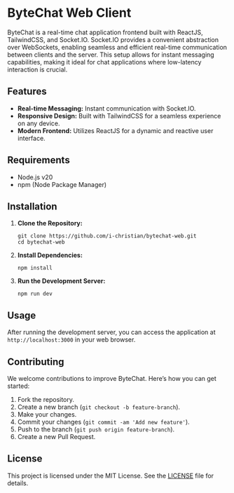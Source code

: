 # ByteChat Web Client

ByteChat is a real-time chat application frontend built with ReactJS, TailwindCSS, and Socket.IO. Socket.IO provides a convenient abstraction over WebSockets, enabling seamless and efficient real-time communication between clients and the server. This setup allows for instant messaging capabilities, making it ideal for chat applications where low-latency interaction is crucial.

## Features

- **Real-time Messaging:** Instant communication with Socket.IO.
- **Responsive Design:** Built with TailwindCSS for a seamless experience on any device.
- **Modern Frontend:** Utilizes ReactJS for a dynamic and reactive user interface.

## Requirements

- Node.js v20
- npm (Node Package Manager)

## Installation

1. **Clone the Repository:**

    ```shell
    git clone https://github.com/i-christian/bytechat-web.git
    cd bytechat-web
    ```

2. **Install Dependencies:**

    ```shell
    npm install
    ```

3. **Run the Development Server:**

    ```shell
    npm run dev
    ```

## Usage

After running the development server, you can access the application at `http://localhost:3000` in your web browser.

## Contributing

We welcome contributions to improve ByteChat. Here’s how you can get started:

1. Fork the repository.
2. Create a new branch (`git checkout -b feature-branch`).
3. Make your changes.
4. Commit your changes (`git commit -am 'Add new feature'`).
5. Push to the branch (`git push origin feature-branch`).
6. Create a new Pull Request.

## License

This project is licensed under the MIT License. See the [LICENSE](LICENSE) file for details.
